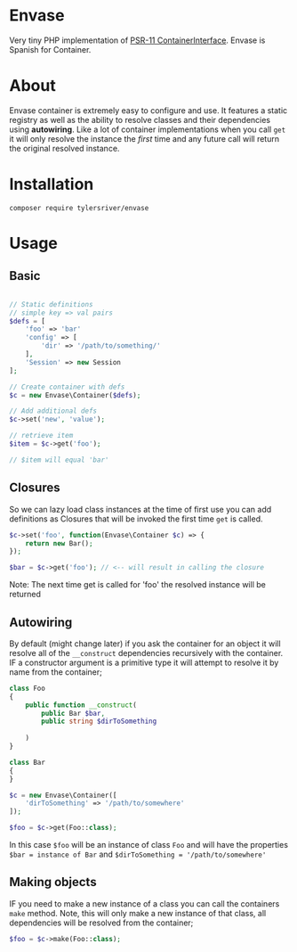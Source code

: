 # Envase
Very tiny PHP implementation of [PSR-11 ContainerInterface](https://www.php-fig.org/psr/psr-11/). Envase is Spanish for Container.

# About
Envase container is extremely easy to configure and use. It features a 
static registry as well as the ability to resolve classes and their dependencies using **autowiring**. Like a lot of container implementations
when you call `get` it will only resolve the instance the *first* time and any future call will return the original resolved instance.

# Installation
```cli
composer require tylersriver/envase
```
# Usage

## Basic
```php

// Static definitions
// simple key => val pairs
$defs = [
    'foo' => 'bar'
    'config' => [
        'dir' => '/path/to/something/'
    ],
    'Session' => new Session
];

// Create container with defs
$c = new Envase\Container($defs);

// Add additional defs
$c->set('new', 'value');

// retrieve item
$item = $c->get('foo');

// $item will equal 'bar'
```
## Closures
So we can lazy load class instances at the time of first use
you can add definitions as Closures that will be invoked the first time
`get` is called.

```php
$c->set('foo', function(Envase\Container $c) => {
    return new Bar();
});

$bar = $c->get('foo'); // <-- will result in calling the closure
```
Note: The next time get is called for 'foo' the resolved instance will
be returned

## Autowiring
By default (might change later) if you ask the container for an object 
it will resolve all of the `__construct` dependencies recursively with
the container. IF a constructor argument is a primitive type it will attempt to resolve it by name from the container;
```php
class Foo 
{
    public function __construct(
        public Bar $bar,
        public string $dirToSomething
        
    )
}

class Bar
{
}

$c = new Envase\Container([
    'dirToSomething' => '/path/to/somewhere'
]);

$foo = $c->get(Foo::class);
```
In this case `$foo` will be an instance of class `Foo` and will have the
properties `$bar = instance of Bar` and `$dirToSomething = '/path/to/somewhere'`

## Making objects
IF you need to make a new instance of a class you can call the containers
`make` method. Note, this will only make a new instance of that class, all
dependencies will be resolved from the container;
```php
$foo = $c->make(Foo::class);
```